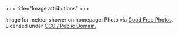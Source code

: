 +++
title="Image attributions"
+++

Image for meteor shower on homepage: Photo via [Good Free Photos](https://www.goodfreephotos.com). Licensed under [CC0 / Public Domain.](https://creativecommons.org/licenses/publicdomain/)